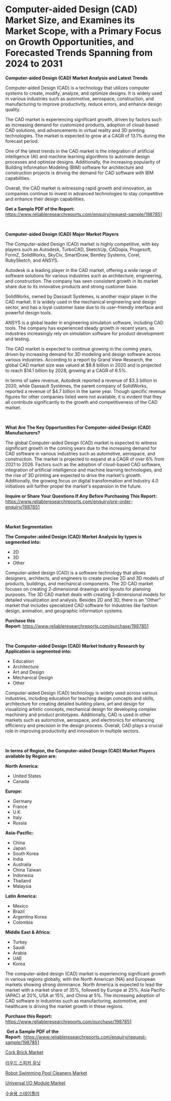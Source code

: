 <p><h1>Computer-aided Design (CAD) Market Size, and Examines its Market Scope, with a Primary Focus on Growth Opportunities, and Forecasted Trends Spanning from 2024 to 2031</h1></p><p><strong>Computer-aided Design (CAD) Market Analysis and Latest Trends</strong></p>
<p><p>Computer-aided Design (CAD) is a technology that utilizes computer systems to create, modify, analyze, and optimize designs. It is widely used in various industries such as automotive, aerospace, construction, and manufacturing to improve productivity, reduce errors, and enhance design quality.</p><p>The CAD market is experiencing significant growth, driven by factors such as increasing demand for customized products, adoption of cloud-based CAD solutions, and advancements in virtual reality and 3D printing technologies. The market is expected to grow at a CAGR of 13.1% during the forecast period.</p><p>One of the latest trends in the CAD market is the integration of artificial intelligence (AI) and machine learning algorithms to automate design processes and optimize designs. Additionally, the increasing popularity of Building Information Modeling (BIM) software for architecture and construction projects is driving the demand for CAD software with BIM capabilities.</p><p>Overall, the CAD market is witnessing rapid growth and innovation, as companies continue to invest in advanced technologies to stay competitive and enhance their design capabilities.</p></p>
<p><strong>Get a Sample PDF of the Report:&nbsp;</strong> <a href="https://www.reliableresearchreports.com/enquiry/request-sample/1987851">https://www.reliableresearchreports.com/enquiry/request-sample/1987851</a></p>
<p>&nbsp;</p>
<p><strong>Computer-aided Design (CAD) Major Market Players</strong></p>
<p><p>The Computer-aided Design (CAD) market is highly competitive, with key players such as Autodesk, TurboCAD, SketchUp, CADopia, Progesoft, FormZ, SolidWorks, SkyCiv, SmartDraw, Bentley Systems, Corel, RubySketch, and ANSYS.</p><p>Autodesk is a leading player in the CAD market, offering a wide range of software solutions for various industries such as architecture, engineering, and construction. The company has seen consistent growth in its market share due to its innovative products and strong customer base.</p><p>SolidWorks, owned by Dassault Systèmes, is another major player in the CAD market. It is widely used in the mechanical engineering and design sector, and has a loyal customer base due to its user-friendly interface and powerful design tools.</p><p>ANSYS is a global leader in engineering simulation software, including CAD tools. The company has experienced steady growth in recent years, as industries increasingly rely on simulation software for product development and testing.</p><p>The CAD market is expected to continue growing in the coming years, driven by increasing demand for 3D modeling and design software across various industries. According to a report by Grand View Research, the global CAD market size was valued at $8.8 billion in 2020 and is projected to reach $14.1 billion by 2028, growing at a CAGR of 6.5%.</p><p>In terms of sales revenue, Autodesk reported a revenue of $3.3 billion in 2020, while Dassault Systèmes, the parent company of SolidWorks, reported a revenue of $4.7 billion in the same year. Though specific revenue figures for other companies listed were not available, it is evident that they all contribute significantly to the growth and competitiveness of the CAD market.</p></p>
<p>&nbsp;</p>
<p><strong>What Are The Key Opportunities For Computer-aided Design (CAD) Manufacturers?</strong></p>
<p><p>The global Computer-aided Design (CAD) market is expected to witness significant growth in the coming years due to the increasing demand for CAD software in various industries such as automotive, aerospace, and construction. The market is projected to expand at a CAGR of over 6% from 2021 to 2026. Factors such as the adoption of cloud-based CAD software, integration of artificial intelligence and machine learning technologies, and the rise of 3D printing are expected to drive the market's growth. Additionally, the growing focus on digital transformation and Industry 4.0 initiatives will further propel the market's expansion in the future.</p></p>
<p><strong>Inquire or Share Your Questions If Any Before Purchasing This Report:</strong> <a href="https://www.reliableresearchreports.com/enquiry/pre-order-enquiry/1987851">https://www.reliableresearchreports.com/enquiry/pre-order-enquiry/1987851</a></p>
<p>&nbsp;</p>
<p><strong>Market Segmentation</strong></p>
<p><strong>The Computer-aided Design (CAD) Market Analysis by types is segmented into:</strong></p>
<p><ul><li>2D</li><li>3D</li><li>Other</li></ul></p>
<p><p>Computer-aided design (CAD) is a software technology that allows designers, architects, and engineers to create precise 2D and 3D models of products, buildings, and mechanical components. The 2D CAD market focuses on creating 2-dimensional drawings and layouts for planning purposes. The 3D CAD market deals with creating 3-dimensional models for detailed visualization and analysis. Besides 2D and 3D, there is an "Other" market that includes specialized CAD software for industries like fashion design, animation, and geographic information systems.</p></p>
<p><strong>Purchase this Report:&nbsp;</strong><a href="https://www.reliableresearchreports.com/purchase/1987851">https://www.reliableresearchreports.com/purchase/1987851</a></p>
<p>&nbsp;</p>
<p><strong>The Computer-aided Design (CAD) Market Industry Research by Application is segmented into:</strong></p>
<p><ul><li>Education</li><li>Architecture</li><li>Art and Design</li><li>Mechanical Design</li><li>Other</li></ul></p>
<p><p>Computer-aided Design (CAD) technology is widely used across various industries, including education for teaching design concepts and skills, architecture for creating detailed building plans, art and design for visualizing artistic concepts, mechanical design for developing complex machinery and product prototypes. Additionally, CAD is used in other markets such as automotive, aerospace, and electronics for enhancing efficiency and precision in the design process. Overall, CAD plays a crucial role in improving productivity and innovation in multiple sectors.</p></p>
<p>&nbsp;</p>
<p><strong>In terms of Region, the Computer-aided Design (CAD) Market Players available by Region are:</strong></p>
<p>
    <p> <strong> North America: </strong>
        <ul>
            <li>United States</li>
            <li>Canada</li>
        </ul>
        </p> 
    <p> <strong> Europe: </strong>
        <ul>
            <li>Germany</li>
            <li>France</li>
            <li>U.K.</li>
            <li>Italy</li>
            <li>Russia</li>
        </ul>
        </p> 
    <p> <strong> Asia-Pacific: </strong>
        <ul>
            <li>China</li>
            <li>Japan</li>
            <li>South Korea</li>
            <li>India</li>
            <li>Australia</li>
            <li>China Taiwan</li>
            <li>Indonesia</li>
            <li>Thailand</li>
            <li>Malaysia</li>
        </ul>
        </p> 
    <p> <strong> Latin America: </strong>
        <ul>
            <li>Mexico</li>
            <li>Brazil</li>
            <li>Argentina Korea</li>
            <li>Colombia</li>
        </ul>
        </p> 
    <p> <strong> Middle East & Africa: </strong>
        <ul>
            <li>Turkey</li>
            <li>Saudi</li>
            <li>Arabia</li>
            <li>UAE</li>
            <li>Korea</li>
        </ul>
    </p>
    </p>
<p><p>The computer-aided design (CAD) market is experiencing significant growth in various regions globally, with the North American (NA) and European markets showing strong dominance. North America is expected to lead the market with a market share of 35%, followed by Europe at 25%, Asia Pacific (APAC) at 20%, USA at 15%, and China at 5%. The increasing adoption of CAD software in industries such as manufacturing, automotive, and healthcare is driving the market growth in these regions.</p></p>
<p><strong>Purchase this Report: </strong><a href="https://www.reliableresearchreports.com/purchase/1987851">https://www.reliableresearchreports.com/purchase/1987851</a></p>
<p>&nbsp;<strong>Get a Sample PDF of the Report:&nbsp;&nbsp;</strong><a href="https://www.reliableresearchreports.com/enquiry/request-sample/1987851">https://www.reliableresearchreports.com/enquiry/request-sample/1987851</a></p>
<p><strong></strong></p>
<p><p><a href="https://view.publitas.com/reportprime-1/insights-into-cork-brick-market-size-analysing-market-share-trends-and-growth-from-2024-to-2031/">Cork Brick Market</a></p><p><a href="https://medium.com/@anamurno/%EC%8A%A4%ED%94%BC%EC%BB%A4-%EC%9C%A0%EB%8B%9B-%EC%8B%9C%EC%9E%A5%EC%9D%80-%EC%8B%9C%EC%9E%A5-%EC%A0%90%EC%9C%A0%EC%9C%A8-%EC%8B%9C%EC%9E%A5-%EB%8F%99%ED%96%A5-%EB%B0%8F-%EC%8B%9C%EC%9E%A5-%EC%84%B1%EC%9E%A5%EC%97%90-%EB%8C%80%ED%95%9C-%EC%A0%95%EB%B3%B4%EB%A5%BC-%EC%A0%9C%EA%B3%B5%ED%95%A9%EB%8B%88%EB%8B%A4-05642da4d1d5">라우드 스피커 유닛</a></p><p><a href="https://metal-farmhouse-e95.notion.site/Robot-Swimming-Pool-Cleaners-Market-Size-Furnishes-Valuable-Information-Encompassing-Market-Share-M-841bb1c1de194c6389afbfcd18e58067">Robot Swimming Pool Cleaners Market</a></p><p><a href="https://crocus-run-b5a.notion.site/Universal-I-O-Module-Market-Size-and-Examines-its-Market-Scope-with-a-Primary-Focus-on-Growth-Oppo-28a81deabe194e25a6b654cd40ad58f5">Universal I/O Module Market</a></p><p><a href="https://medium.com/@anamurno/%EC%88%98%EC%88%A0-%EC%8A%A4%ED%85%8C%EC%9D%B4%ED%94%8C%EB%9F%AC-%EC%8B%9C%EC%9E%A5-%EB%B6%84%EC%84%9D-cagr-%EC%8B%9C%EC%9E%A5-%EC%84%B8%EB%B6%84%ED%99%94-%EB%B0%8F-%EA%B8%80%EB%A1%9C%EB%B2%8C-%EC%82%B0%EC%97%85-%EA%B0%9C%EC%9A%94-59817e6795d2">수술용 스테이플러</a></p></p>